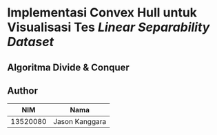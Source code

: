 # Implementasi Convex Hull untuk Visualisasi Tes *Linear Separability Dataset*
## Algoritma Divide & Conquer

## Author
NIM | Nama
--- | ---
13520080 | Jason Kanggara